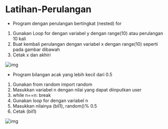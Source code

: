 # Latihan-Perulangan

- Program dengan perulangan bertingkat (nested) for

1. Gunakan Loop for dengan variabel y dengan range(10) atau perulangan 10 kali
2. Buat kembali perulangan dengan variabel x dengan range(10) seperti pada gambar dibawah
3. Cetak x dan akhiri

![img](ss.perulangan1/png)



- Program bilangan acak yang lebih kecil dari 0.5

1. Gunakan from random import random 
2. Masukkan variabel n dengan nilai yang dapat diinputkan user
3. while n==n:
        break
4. Gunakan loop for dengan variabel n
5. Masukkan nilainya (bil1), random()% 0.5
6. Cetak (bil1)

![img](ss.perulangan2/png)  
 